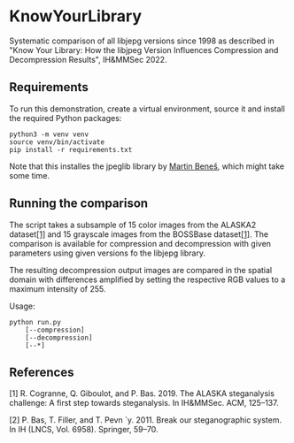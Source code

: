 # KnowYourLibrary


Systematic comparison of all libjepg versions since 1998 as described in "Know Your Library: How the libjpeg Version Influences Compression and Decompression Results", IH&MMSec 2022.



## Requirements

To run this demonstration, create a virtual environment, source it and install the required Python packages:

```
python3 -m venv venv
source venv/bin/activate
pip install -r requirements.txt
```

Note that this installes the jpeglib library by [Martin Beneš](https://github.com/martinbenes1996), which might take some time.


## Running the comparison
The script takes a subsample of 15 color images from the ALASKA2 dataset[[1]](#1) and 15 grayscale images from the BOSSBase dataset[[1]](#1).
The comparison is available for compression and decompression with given parameters using given versions fo the libjepg library.

The resulting decompression output images are compared in the spatial domain with differences amplified by setting the respective RGB values to a maximum intensity of 255.


Usage:
```
python run.py
    [--compression]
    [--decompression]
    [--*]
```




## References

<a id="1">[1]</a> 
R. Cogranne, Q. Giboulot, and P. Bas. 2019. The ALASKA steganalysis challenge:
A first step towards steganalysis. In IH&MMSec. ACM, 125–137.

<a id="2">[2]</a> 
P. Bas, T. Filler, and T. Pevn `y. 2011. Break our steganographic system. In IH
(LNCS, Vol. 6958). Springer, 59–70.